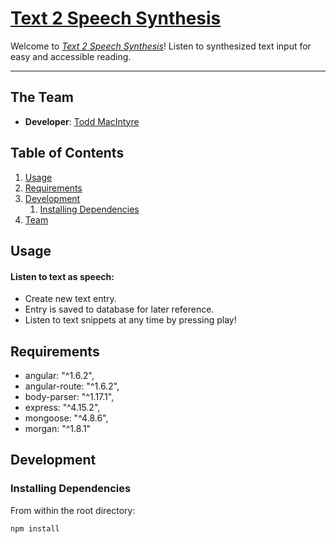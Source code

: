 # [Text 2 Speech Synthesis](http://text2speechsynth.herokuapp.com/)

Welcome to [*Text 2 Speech Synthesis*](http://text2speechsynth.herokuapp.com)! Listen to synthesized text input for easy and accessible reading.

***


## The Team

  - __Developer__: [Todd MacIntyre](https://github.com/toddmacintyre)


## Table of Contents

1. [Usage](#usage)
1. [Requirements](#requirements)
1. [Development](#development)
    1. [Installing Dependencies](#installing-dependencies)
1. [Team](#the-team)



## Usage

#### Listen to text as speech:
  * Create new text entry.
  * Entry is saved to database for later reference.
  * Listen to text snippets at any time by pressing play!


## Requirements

- angular: "^1.6.2",
- angular-route: "^1.6.2",
- body-parser: "^1.17.1",
- express: "^4.15.2",
- mongoose: "^4.8.6",
- morgan: "^1.8.1"


## Development

### Installing Dependencies

From within the root directory:

```
npm install
```

